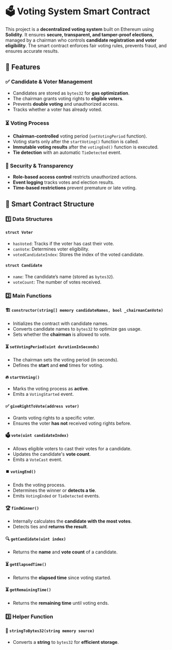 # 🗳️ Voting System Smart Contract

This project is a **decentralized voting system** built on Ethereum using **Solidity**. It ensures **secure, transparent, and tamper-proof elections**, managed by a chairman who controls **candidate registration and voter eligibility**. The smart contract enforces fair voting rules, prevents fraud, and ensures accurate results. 

## 🚀 Features

### ✅ Candidate & Voter Management
- Candidates are stored as `bytes32` for **gas optimization**.
- The chairman grants voting rights to **eligible voters**.
- Prevents **double voting** and unauthorized access.
- Tracks whether a voter has already voted.

### ⏳ Voting Process
- **Chairman-controlled** voting period (`setVotingPeriod` function).
- Voting starts only after the `startVoting()` function is called.
- **Immutable voting results** after the `votingEnd()` function is executed.
- **Tie detection** with an automatic `TieDetected` event.

### 🔐 Security & Transparency
- **Role-based access control** restricts unauthorized actions.
- **Event logging** tracks votes and election results.
- **Time-based restrictions** prevent premature or late voting.

## 📜 Smart Contract Structure

### 1️⃣ **Data Structures**
#### `struct Voter`
- `hasVoted`: Tracks if the voter has cast their vote.
- `canVote`: Determines voter eligibility.
- `votedCandidateIndex`: Stores the index of the voted candidate.

#### `struct Candidate`
- `name`: The candidate’s name (stored as `bytes32`).
- `voteCount`: The number of votes received.

### 2️⃣ **Main Functions**
#### 🏗️ `constructor(string[] memory candidateNames, bool _chairmanCanVote)`
- Initializes the contract with candidate names.
- Converts candidate names to `bytes32` to optimize gas usage.
- Sets whether the **chairman** is allowed to vote.

#### ⏳ `setVotingPeriod(uint durationInSeconds)`
- The chairman sets the voting period (in seconds).
- Defines the **start** and **end** times for voting.

#### 🔥 `startVoting()`
- Marks the voting process as **active**.
- Emits a `VotingStarted` event.

#### ✅ `giveRightToVote(address voter)`
- Grants voting rights to a specific voter.
- Ensures the voter **has not** received voting rights before.

#### 🗳️ `vote(uint candidateIndex)`
- Allows eligible voters to cast their votes for a candidate.
- Updates the candidate's **vote count**.
- Emits a `VoteCast` event.

#### ⏹️ `votingEnd()`
- Ends the voting process.
- Determines the winner or **detects a tie**.
- Emits `VotingEnded` or `TieDetected` events.

#### 🏆 `findWinner()`
- Internally calculates the **candidate with the most votes**.
- Detects ties and **returns the result**.

#### 🔍 `getCandidate(uint index)`
- Returns the **name** and **vote count** of a candidate.

#### ⏳ `getElapsedTime()`
- Returns the **elapsed time** since voting started.

#### ⏳ `getRemainingTime()`
- Returns the **remaining time** until voting ends.

### 3️⃣ **Helper Function**
#### 🔁 `stringToBytes32(string memory source)`
- Converts a **string** to `bytes32` for **efficient storage**.

